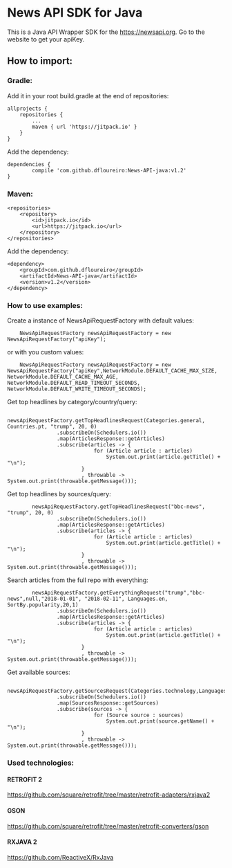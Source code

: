 # News API SDK for Java
This is a Java API Wrapper SDK for the https://newsapi.org. Go to the website to get your apiKey.

## How to import:
### Gradle:
Add it in your root build.gradle at the end of repositories:

	allprojects {
		repositories {
			...
			maven { url 'https://jitpack.io' }
		}
	}
  
Add the dependency:

	dependencies {
	        compile 'com.github.dfloureiro:News-API-java:v1.2'
	}

### Maven:

	<repositories>
		<repository>
		    <id>jitpack.io</id>
		    <url>https://jitpack.io</url>
		</repository>
	</repositories>
  
Add the dependency:

	<dependency>
	    <groupId>com.github.dfloureiro</groupId>
	    <artifactId>News-API-java</artifactId>
	    <version>v1.2</version>
	</dependency>


### How to use examples:
Create a instance of NewsApiRequestFactory with default values:

        NewsApiRequestFactory newsApiRequestFactory = new NewsApiRequestFactory("apiKey");

or with you custom values:

        NewsApiRequestFactory newsApiRequestFactory = new NewsApiRequestFactory("apiKey",NetworkModule.DEFAULT_CACHE_MAX_SIZE, NetworkModule.DEFAULT_CACHE_MAX_AGE, NetworkModule.DEFAULT_READ_TIMEOUT_SECONDS, NetworkModule.DEFAULT_WRITE_TIMEOUT_SECONDS);

Get top headlines by category/country/query:

            newsApiRequestFactory.getTopHeadlinesRequest(Categories.general, Countries.pt, "trump", 20, 0)
                    .subscribeOn(Schedulers.io())
                    .map(ArticlesResponse::getArticles)
                    .subscribe(articles -> {
                                for (Article article : articles)
                                    System.out.print(article.getTitle() + "\n");
                            }
                            , throwable -> System.out.print(throwable.getMessage()));
		
Get top headlines by sources/query:

            newsApiRequestFactory.getTopHeadlinesRequest("bbc-news", "trump", 20, 0)
                    .subscribeOn(Schedulers.io())
                    .map(ArticlesResponse::getArticles)
                    .subscribe(articles -> {
                                for (Article article : articles)
                                    System.out.print(article.getTitle() + "\n");
                            }
                            , throwable -> System.out.print(throwable.getMessage()));

Search articles from the full repo with everything:

            newsApiRequestFactory.getEverythingRequest("trump","bbc-news",null,"2018-01-01", "2018-02-11", Languages.en, SortBy.popularity,20,1)
                    .subscribeOn(Schedulers.io())
                    .map(ArticlesResponse::getArticles)
                    .subscribe(articles -> {
                                for (Article article : articles)
                                    System.out.print(article.getTitle() + "\n");
                            }
                            , throwable -> System.out.print(throwable.getMessage()));

Get available sources:

            newsApiRequestFactory.getSourcesRequest(Categories.technology,Languages.pt,Countries.pt)
                    .subscribeOn(Schedulers.io())
                    .map(SourcesResponse::getSources)
                    .subscribe(sources -> {
                                for (Source source : sources)
                                    System.out.print(source.getName() + "\n");
                            }
                            , throwable -> System.out.print(throwable.getMessage()));
			

### Used technologies:
#### RETROFIT 2
https://github.com/square/retrofit/tree/master/retrofit-adapters/rxjava2
#### GSON
https://github.com/square/retrofit/tree/master/retrofit-converters/gson
#### RXJAVA 2
https://github.com/ReactiveX/RxJava
